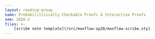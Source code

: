 ```yaml
---
layout: reading-group
name: Probabilitisically Checkable Proofs & Interactive Proofs
sem: 2020-2
files: >- 
    [scribe note template](/src/maxflow-sp20/maxflow-scribe.sty)
---
```

